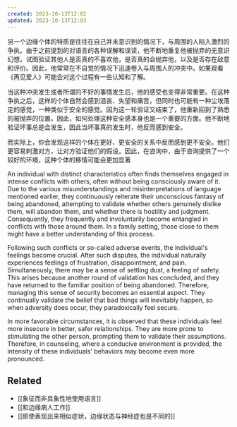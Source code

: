 ```yaml
---
created: 2023-10-13T12:02
updated: 2023-10-13T12:03
---
```

另一个边缘个体的特质是往往在自己并未意识到的情况下，与周围的人陷入激烈的争执。由于之前提到的对语言的各种误解和误读，他不断地重复他被抛弃的无意识幻想，试图验证其他人是否真的不喜欢他，是否真的会抛弃他，以及是否存在敌意和评价。因此，他常常在不自觉的情况下迅速卷入与周围人的冲突中。如果观看《再见爱人》可能会对这个过程有一些认知和了解。

当这种冲突发生或者所谓的不好的事情发生后，他的感受也变得非常重要。在这种争执之后，这样的个体自然会感到沮丧、失望和痛苦，但同时也可能有一种尘埃落定的感觉，一种类似于安全的感觉。因为这一轮验证又结束了，他重新回到了熟悉的被抛弃的位置。因此，如何处理这种安全感本身也是一个重要的方面。他不断地验证坏事总是会发生，因此当坏事真的发生时，他反而感到安全。

而实际上，你会发现这样的个体在更好、更安全的关系中反而感到更不安全。他们更容易刺激对方，让对方验证他们的假设。因此，在咨询中，由于咨询提供了一个较好的环境，这种个体的移情可能会更加显著

An individual with distinct characteristics often finds themselves engaged in intense conflicts with others, often without being consciously aware of it. Due to the various misunderstandings and misinterpretations of language mentioned earlier, they continuously reiterate their unconscious fantasy of being abandoned, attempting to validate whether others genuinely dislike them, will abandon them, and whether there is hostility and judgment. Consequently, they frequently and involuntarily become entangled in conflicts with those around them. In a family setting, those close to them might have a better understanding of this process.

Following such conflicts or so-called adverse events, the individual's feelings become crucial. After such disputes, the individual naturally experiences feelings of frustration, disappointment, and pain. Simultaneously, there may be a sense of settling dust, a feeling of safety. This arises because another round of validation has concluded, and they have returned to the familiar position of being abandoned. Therefore, managing this sense of security becomes an essential aspect. They continually validate the belief that bad things will inevitably happen, so when adversity does occur, they paradoxically feel secure.

In more favorable circumstances, it is observed that these individuals feel more insecure in better, safer relationships. They are more prone to stimulating the other person, prompting them to validate their assumptions. Therefore, in counseling, where a conducive environment is provided, the intensity of these individuals' behaviors may become even more pronounced.

## Related
- [[象征而非具象性地使用语言]]
- [[和边缘病人工作]]
- [[即使表现出来相似症状，边缘状态与神经症也是不同的]]